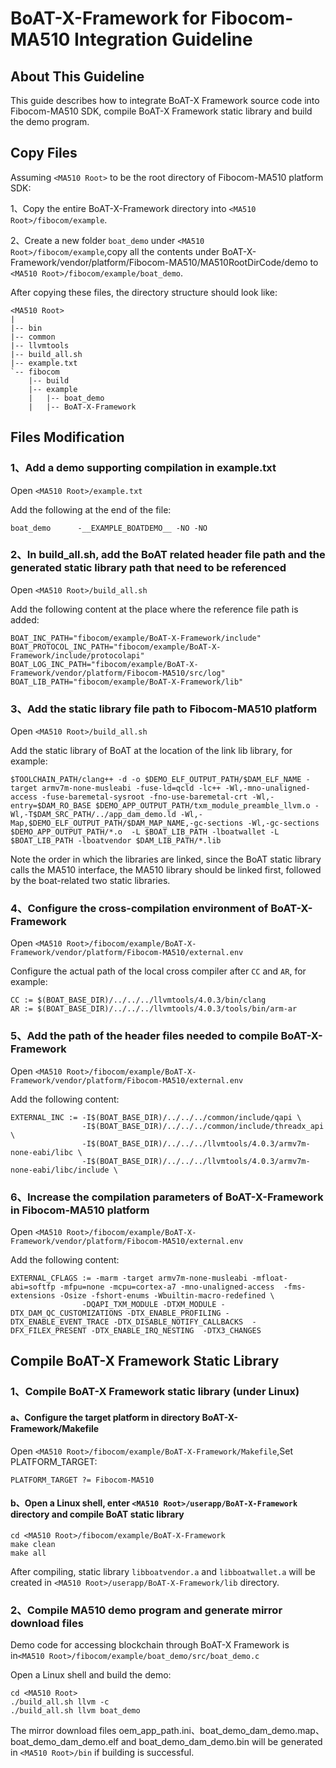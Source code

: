 # BoAT-X-Framework for Fibocom-MA510 Integration Guideline


## About This Guideline

This guide describes how to integrate BoAT-X Framework source code into Fibocom-MA510 SDK, compile BoAT-X Framework static library and build the demo program.

## Copy Files

Assuming `<MA510 Root>` to be the root directory of Fibocom-MA510 platform SDK:

1、Copy the entire BoAT-X-Framework directory into `<MA510 Root>/fibocom/example`.

2、Create a new folder `boat_demo` under `<MA510 Root>/fibocom/example`,copy all the contents under BoAT-X-Framework/vendor/platform/Fibocom-MA510/MA510RootDirCode/demo to `<MA510 Root>/fibocom/example/boat_demo`.

After copying these files, the directory structure should look like:
```
<MA510 Root>
|
|-- bin
|-- common
|-- llvmtools
|-- build_all.sh
|-- example.txt
`-- fibocom
    |-- build   
    |-- example
    |   |-- boat_demo
    |   |-- BoAT-X-Framework
```


## Files Modification

### 1、Add a demo supporting compilation in example.txt

  Open `<MA510 Root>/example.txt`
  
  Add the following at the end of the file:
  ```
boat_demo      -__EXAMPLE_BOATDEMO__ -NO -NO
  ```

### 2、In build_all.sh, add the BoAT related header file path and the generated static library path that need to be referenced

Open `<MA510 Root>/build_all.sh`

Add the following content at the place where the reference file path is added:
```
BOAT_INC_PATH="fibocom/example/BoAT-X-Framework/include"
BOAT_PROTOCOL_INC_PATH="fibocom/example/BoAT-X-Framework/include/protocolapi"
BOAT_LOG_INC_PATH="fibocom/example/BoAT-X-Framework/vendor/platform/Fibocom-MA510/src/log"
BOAT_LIB_PATH="fibocom/example/BoAT-X-Framework/lib"
```

### 3、Add the static library file path to Fibocom-MA510 platform

Open `<MA510 Root>/build_all.sh`
  
Add the static library of BoAT at the location of the link lib library, for example:
  ```
$TOOLCHAIN_PATH/clang++ -d -o $DEMO_ELF_OUTPUT_PATH/$DAM_ELF_NAME -target armv7m-none-musleabi -fuse-ld=qcld -lc++ -Wl,-mno-unaligned-access -fuse-baremetal-sysroot -fno-use-baremetal-crt -Wl,-entry=$DAM_RO_BASE $DEMO_APP_OUTPUT_PATH/txm_module_preamble_llvm.o -Wl,-T$DAM_SRC_PATH/../app_dam_demo.ld -Wl,-Map,$DEMO_ELF_OUTPUT_PATH/$DAM_MAP_NAME,-gc-sections -Wl,-gc-sections $DEMO_APP_OUTPUT_PATH/*.o  -L $BOAT_LIB_PATH -lboatwallet -L $BOAT_LIB_PATH -lboatvendor $DAM_LIB_PATH/*.lib
  ```
Note the order in which the libraries are linked, since the BoAT static library calls the MA510 interface, the MA510 library should be linked first, followed by the boat-related two static libraries.

### 4、Configure the cross-compilation environment of BoAT-X-Framework

  Open `<MA510 Root>/fibocom/example/BoAT-X-Framework/vendor/platform/Fibocom-MA510/external.env`
  
  Configure the actual path of the local cross compiler after `CC` and `AR`, for example:
  ```
CC := $(BOAT_BASE_DIR)/../../../llvmtools/4.0.3/bin/clang
AR := $(BOAT_BASE_DIR)/../../../llvmtools/4.0.3/tools/bin/arm-ar
  ```
  

### 5、Add the path of the header files needed to compile BoAT-X-Framework

Open `<MA510 Root>/fibocom/example/BoAT-X-Framework/vendor/platform/Fibocom-MA510/external.env`

Add the following content:
```
EXTERNAL_INC := -I$(BOAT_BASE_DIR)/../../../common/include/qapi \
                -I$(BOAT_BASE_DIR)/../../../common/include/threadx_api \
                -I$(BOAT_BASE_DIR)/../../../llvmtools/4.0.3/armv7m-none-eabi/libc \
                -I$(BOAT_BASE_DIR)/../../../llvmtools/4.0.3/armv7m-none-eabi/libc/include \
```

### 6、Increase the compilation parameters of BoAT-X-Framework in Fibocom-MA510 platform

Open `<MA510 Root>/fibocom/example/BoAT-X-Framework/vendor/platform/Fibocom-MA510/external.env`

Add the following content:
```
EXTERNAL_CFLAGS := -marm -target armv7m-none-musleabi -mfloat-abi=softfp -mfpu=none -mcpu=cortex-a7 -mno-unaligned-access  -fms-extensions -Osize -fshort-enums -Wbuiltin-macro-redefined \
                -DQAPI_TXM_MODULE -DTXM_MODULE -DTX_DAM_QC_CUSTOMIZATIONS -DTX_ENABLE_PROFILING -DTX_ENABLE_EVENT_TRACE -DTX_DISABLE_NOTIFY_CALLBACKS  -DFX_FILEX_PRESENT -DTX_ENABLE_IRQ_NESTING  -DTX3_CHANGES
```


## Compile BoAT-X Framework Static Library

### 1、Compile BoAT-X Framework static library (under Linux)
   
   #### a、Configure the target platform in directory BoAT-X-Framework/Makefile

   Open `<MA510 Root>/fibocom/example/BoAT-X-Framework/Makefile`,Set PLATFORM_TARGET:
   ```
   PLATFORM_TARGET ?= Fibocom-MA510
   ```
   
   #### b、Open a Linux shell, enter `<MA510 Root>/userapp/BoAT-X-Framework` directory and compile BoAT static library

   ```
   cd <MA510 Root>/fibocom/example/BoAT-X-Framework
   make clean
   make all
   ```
   
   After compiling, static library `libboatvendor.a` and `libboatwallet.a` will be created in `<MA510 Root>/userapp/BoAT-X-Framework/lib` directory.
   

### 2、Compile MA510 demo program and generate mirror download files

   Demo code for accessing blockchain through BoAT-X Framework is in`<MA510 Root>/fibocom/example/boat_demo/src/boat_demo.c`
   
   Open a Linux shell and build the demo: 
   ```
   cd <MA510 Root>
   ./build_all.sh llvm -c
   ./build_all.sh llvm boat_demo
   ```
   The mirror download files oem_app_path.ini、boat_demo_dam_demo.map、boat_demo_dam_demo.elf and boat_demo_dam_demo.bin will be generated in `<MA510 Root>/bin` if building is successful.
